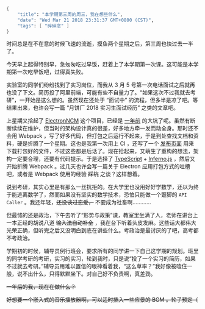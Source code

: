```meta
{
    "title": "本学期第三周的周三，我在想些什么",
    "date": "Wed Mar 21 2018 23:31:37 GMT+0800 (CST)",
    "tags": [ "碎碎念" ]
}
```

时间总是在不在意的时候飞速的流逝，摸鱼两个星期之后，第三周也快过去一半了。

今天早上起得特别早，急匆匆吃过早饭，赶着上了本学期第一次课。这可能是本学期第一次吃早饭吧，过得真失败。

实验室的同学们纷纷找到了实习岗位，而我从 3 月 5 号第一次电话面试之后就再也没了下文。简历投了阿里前端，可能有些不自量力了。“如果这次不过我就去考研”，一开始是这么想的。虽然现在还处于 “面试中” 的流程，但多半是凉了吧。等结果出来，也许会写一篇 “月饼厂 2018 实习生面试经历” 之类的文章吧。

上星期又拾起了 [ElectronNCM](https://github.com/Rocket1184/electron-netease-cloud-music) 这个项目，已经是 [一年前](https://github.com/Rocket1184/electron-netease-cloud-music/commit/4279ada36dbf04e7bc2ee999c99f9affe6ccaec3) 的大坑了呢。虽然有断断续续在维护，但当时的架构设计真的很差，好多地方牵一发而动全身。那时还不会用 Webpack ，写了好多代码，但打包之后运行不起来，于是到处查找文档和资料，硬是折腾了一个星期。这也是我第一次用上 CI ，还写了一个 [发布页面](https://ncm-release.dokku.rocka.me/) 用来下载打包好的文件，不过这些都是后话了。现在拾起来，又萌生了重构的想法，架构一定要合理，还要有代码提示。于是选择了 [TypeScript](https://www.typescriptlang.org/docs/handbook/typescript-in-5-minutes.html) + [Inferno.js](https://www.infernojs.org/docs/guides/typescript-support) ，然后又开始折腾 Webpack 。过几天也许会写一篇关于 Electron 应用打包方式的吐槽吧，或者是 Webpack 使用的经验 ~~踩坑~~ 之谈？这样想着。

说到考研，其实心里是有那么一丝抗拒的。在大学里也没用好好学数学，还以为终于能逃离数学了，然而如果没有坚实的数学技术，恐怕只能做一个蹩脚的 `API Caller` 。我还年轻，~~还没谈过恋爱，~~ 不要成为社畜啊…………

但最怵的还是政治，下午去听了“形势与政策”课，教室里坐满了人，老师在讲台上一本正经的胡说八道 ~~输入法自动补全~~ ，我在台下听着头皮发麻。这些话大都伟大光荣正确，但听完之后又没明白到底在讲些什么。考政治是最讨厌的了吧，高考都不考政治。

学期初的时候，辅导员例行班会，要求所有的同学讲一下自己这学期的规划。班里的同学考研的考研，实习的实习，轮到我时，只是说“投了一个实习的简历，如果不过就去考研。”辅导员用难以置信的眼神看着我，“这么草率？”我好像被噎住一般，说不出什么，只得默默坐下。对自己好不负责啊，真差劲。

~~一年后的我，现在在做什么？~~

~~好想要一个嵌入式的音乐播放器啊，可以适时插入一些应景的 BGM 。轮子预定（~~

